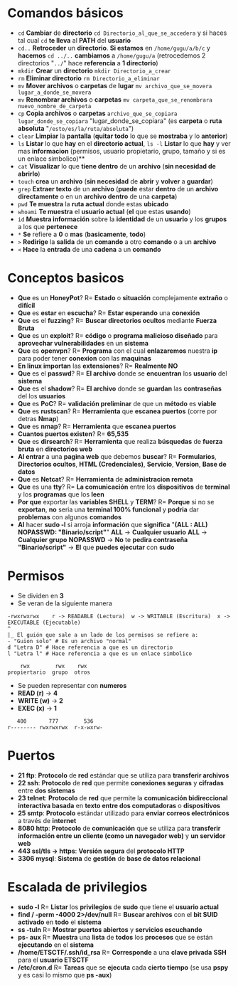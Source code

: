 # Comandos básicos
- `cd` **Cambiar** de **directorio** `cd Directorio_al_que_se_accedera` y si haces tal cual `cd` **te lleva** al **PATH** del **usuario**
- `cd..` **Retroceder** un **directorio**. **Si estamos** en `/home/gugu/a/b/c` y **hacemos** `cd ../..` **cambiamos** a `/home/gugu/a` (retrocedemos 2 directorios "`../`" hace **referencia** a **1 directorio**)
- `mkdir` **Crear** un **directorio** `mkdir Directorio_a_crear`
- `rm` **Eliminar directorio** `rm Directorio_a_eliminar`
- `mv` **Mover archivos** o **carpetas** de **lugar** `mv archivo_que_se_movera lugar_a_donde_se_movera`
- `mv` **Renombrar archivos** o **carpetas** `mv carpeta_que_se_renombrara nuevo_nombre_de_carpeta`
- `cp` **Copia archivos** o **carpetas** `archivo_que_se_copiara lugar_donde_se_copiara` "lugar_donde_se_copiara" (es **carpeta** o **ruta absoluta** "`/esto/es/la/ruta/absoluta`")
- `clear` **Limpiar** la **pantalla** (**quitar todo** lo que se **mostraba** y lo **anterior**)
- `ls` **Listar** lo que **hay** en el **directorio actual**, `ls -l` **Listar** lo que **hay** y ver mas **informacion** (permisos, usuario propietario, grupo, tamaño y si es un enlace simbolico)**
- `cat` **Visualizar** lo que **tiene dentro** de un **archivo** (**sin necesidad de abrirlo**)
- `touch` **crea** un **archivo** (**sin necesidad** de **abrir** y **volver** a **guardar**)
- `grep` **Extraer texto** de un **archivo** (**puede** estar **dentro** de un **archivo directamente** o en un **archivo dentro** de una **carpeta**)
- `pwd` **Te muestra** la **ruta actual** donde estas **ubicado**
- `whoami` **Te muestra** el **usuario actual** (**el** que estas **usando**)
- `id` **Muestra información** sobre la **identidad** de un **usuario** y los **grupos** a los que **pertenece**
- `*` **Se** refiere a **0** o **mas** (**basicamente**, **todo**)
- `>` **Redirige** la **salida** de un **comando** a otro **comando** o a un **archivo**
- `<` **Hace** la **entrada** de una **cadena** a un **comando**

# Conceptos basicos
- **Que** es un **HoneyPot**?  R= **Estado** o **situación** complejamente **extraño** o **difícil**
- **Que** es **estar** en **escucha**?  R= **Estar esperando** una **conexión**
- **Que** es el **fuzzing**?  R= **Buscar directorios ocultos** mediante **Fuerza Bruta**
- **Que** es un **exploit**?  R= **código** o **programa malicioso diseñado** para **aprovechar vulnerabilidades** en un **sistema**
- **Que** es **openvpn**?  R= **Programa** con el cual **enlazaremos** nuestra **ip** para poder tener **conexion** con las **maquinas**
- **En linux importan** las **extensiones**?  R= **Realmente NO**
- **Que** es el **passwd**?  R= **El archivo** donde se **encuentran** los **usuario** del **sistema**
- **Que** es el **shadow**?  R= **El archivo** donde se **guardan** las **contraseñas** del los **usuarios**
- **Que** es **PoC**?  R= **validación preliminar** de que un **método** es **viable**
- **Que** es **rustscan**?  R= **Herramienta** que **escanea puertos** (corre por detras **Nmap**)
- **Que** es **nmap**?  R= **Herramienta** que **escanea puertos**
- **Cuantos puertos existen**?  R= **65,535**
- **Que** es **dirsearch**?  R= **Herramienta** que realiza **búsquedas** de **fuerza bruta** en **directorios web**
- **Al entrar** a una **pagina web** que debemos **buscar**?  R= **Formularios**, **Directorios ocultos**, **HTML (Credenciales)**, **Servicio**, **Version**, **Base de datos**
- **Que** es **Netcat**?  R= **Herramienta** de **administracion remota**
- **Que** es una **tty**?  R= **La comunicación** entre los **dispositivos** de **terminal** y los **programas** que los **leen**
- **Por que** exportar las **variables SHELL** y **TERM**?  R= **Porque** si no se **exportan**, **no** seria una **terminal 100% funcional** y **podria** dar **problemas** con algunos **comandos**
-  **Al** hacer **sudo -l** si arroja **información** que **significa** "**(ALL : ALL) NOPASSWD: "Binario/script"**" **ALL** -> **Cualquier usuario**  **ALL** -> **Cualquier grupo**  **NOPASSWD** -> **No** te **pedira contraseña**  **"Binario/script"** -> **El** que **puedes ejecutar** con **sudo**

# Permisos
- Se dividen en **3**
- Se veran de la siguiente manera
```
-rwxrwxrwx    r -> READABLE (Lectura)  w -> WRITABLE (Escritura)  x -> EXECUTABLE (Ejecutable)
^
|_ El guión que sale a un lado de los permisos se refiere a:
- "Guion solo" # Es un archivo "normal"
d "Letra D" # Hace referencia a que es un directorio
l "Letra l" # Hace referencia a que es un enlace simbolico

    rwx        rwx    rwx
propiertario  grupo  otros
```
- Se pueden representar con **numeros**
- **READ (r)** -> **4**
- **WRITE (w)** -> **2**
- **EXEC (x)** -> **1**
```
   400       777        536
r-------- rwxrwxrwx  r-x-wxrw-
```
# Puertos
- **21 ftp**:  **Protocolo** de **red** estándar que se utiliza para **transferir archivos**
- **22 ssh**:  **Protocolo** de **red** que permite **conexiones seguras** y **cifradas** entre **dos sistemas**
- **23 telnet**:  **Protocolo** de **red** que permite la **comunicación bidireccional interactiva basada** en **texto entre dos computadoras** o **dispositivos**
- **25 smtp**:  **Protocolo** estándar utilizado para **enviar correos electrónicos** a través de **internet**
- **8080 http**:  **Protocolo** de **comunicación** que se utiliza para **transferir información entre un cliente (como un navegador web)** y **un servidor web**
- **443 ssl/tls -> https**:  **Versión segura** del **protocolo HTTP**
- **3306 mysql**:  **Sistema** de **gestión** de **base de datos relacional**

# Escalada de privilegios
- **sudo -l**  R= **Listar** los **privilegios** de **sudo** que tiene el **usuario actual**
- **find / -perm -4000 2>/dev/null**  R= **Buscar archivos** con el **bit SUID activado** en **todo** el **sistema**
- **ss -tuln**  R= **Mostrar puertos abiertos** y **servicios escuchando**
- **ps- aux**  R= **Muestra** una **lista** de **todos** los **procesos** que se están **ejecutando** en el **sistema**
- **/home/ETSCTF/.ssh/id_rsa**  R= **Corresponde** a una **clave privada** **SSH** para el **usuario ETSCTF**
- **/etc/cron.d**  R= **Tareas** que se **ejecuta** cada **cierto tiempo** (se usa **pspy** y es casi lo mismo que **ps -aux**)






